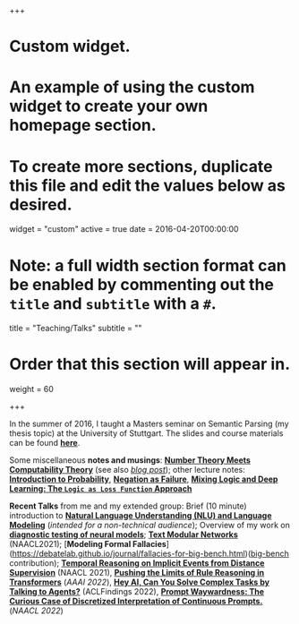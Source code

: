 +++
# Custom widget.
# An example of using the custom widget to create your own homepage section.
# To create more sections, duplicate this file and edit the values below as desired.
widget = "custom"
active = true
date = 2016-04-20T00:00:00

# Note: a full width section format can be enabled by commenting out the `title` and `subtitle` with a `#`.
title = "Teaching/Talks"
subtitle = ""

# Order that this section will appear in.
weight = 60

+++

In the summer of 2016, I taught a Masters seminar on Semantic Parsing
(my thesis topic) at the University of Stuttgart. The slides and
course materials can be found [**here**](https://www.krichardson.me/files/stuttgart_course.zip).

Some miscellaneous  **notes and musings**: [**Number Theory Meets Computability
Theory**](https://www.krichardson.me/files/h10.pdf) (see also
[*blog post*](https://www.krichardson.me/post/number_computability/));
other lecture notes: [**Introduction to
Probability**](https://www.krichardson.me/files/probability.pdf),
[**Negation as Failure**](https://www.krichardson.me/files/naf.pdf),
[**Mixing Logic and Deep Learning: The `Logic as Loss Function` Approach**](https://www.krichardson.me/files/logic_dl.pdf)


**Recent Talks** from me and my extended group: Brief (10 minute) introduction to
  [**Natural Language Understanding (NLU) and Language Modeling**](https://www.krichardson.me/files/nlu_lm.pdf)
  (*intended for a non-technical audience*); Overview of my work on
  [**diagnostic testing of neural
  models**](https://www.krichardson.me/files/probing.pdf); [**Text
  Modular
  Networks**](https://www.krichardson.me/files/TMNs_NAACL_final.pdf) (NAACL2021);
  [**Modeling Formal
  Fallacies**] (https://debatelab.github.io/journal/fallacies-for-big-bench.html)([big-bench](https://github.com/google/BIG-bench)
  contribution); [**Temporal Reasoning on Implicit Events from
  Distance
  Supervision**](https://www.krichardson.me/files/NAACL21_temporal.pdf)
  (NAACL 2021), [**Pushing the Limits of Rule Reasoning in
  Transformers**](https://www.krichardson.me/files/aaai_2022.pdf)
  (*AAAI 2022*), [**Hey AI, Can You Solve Complex Tasks by Talking to
  Agents?**](https://www.youtube.com/watch?v=suRNuXgOXVw) (ACLFindings
  2022), [**Prompt Waywardness: The Curious Case of Discretized Interpretation  of Continuous  Prompts.**](https://www.youtube.com/watch?v=EfGaSciDN9Y) (*NAACL 2022*)
